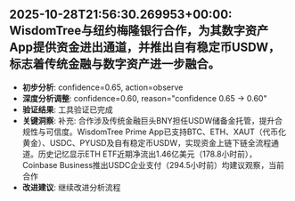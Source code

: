
## 2025-10-28T21:56:30.269953+00:00: WisdomTree与纽约梅隆银行合作，为其数字资产App提供资金进出通道，并推出自有稳定币USDW，标志着传统金融与数字资产进一步融合。
- **初步分析**: confidence=0.65, action=observe
- **深度分析调整**: confidence=0.60, reason="confidence 0.65 → 0.60"
- **验证结果**: 工具验证已完成
- **关键洞察**: 补充: 合作涉及传统金融巨头BNY担任USDW储备金托管，提升合规性与可信度。WisdomTree Prime App已支持BTC、ETH、XAUT（代币化黄金）、USDC、PYUSD及自有稳定币USDW，实现资金上链下链全流程通道。历史记忆显示ETH ETF近期净流出1.46亿美元（178.8小时前），Coinbase Business推出USDC企业支付（294.5小时前）均建议观察，当前合作
- **改进建议**: 继续改进分析流程

